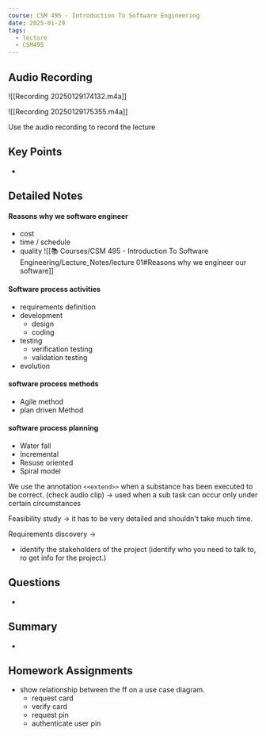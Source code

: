 ```yaml
---
course: CSM 495 - Introduction To Software Engineering
date: 2025-01-29
tags:
  - lecture
  - CSM495
---
```


## Audio Recording

![[Recording 20250129174132.m4a]]

![[Recording 20250129175355.m4a]]

Use the audio recording to record the lecture

## Key Points
- 

## Detailed Notes
#### Reasons why we software engineer 
- cost 
- time / schedule
- quality
![[📚 Courses/CSM 495 - Introduction To Software Engineering/Lecture_Notes/lecture 01#Reasons why we engineer our software]]

#### Software process activities
- requirements definition 
- development
	- design
	- coding
- testing
	- verification testing
	- validation testing
- evolution 
#### software process methods
- Agile method
- plan driven Method
#### software process planning
- Water fall
- Incremental
- Resuse oriented
- Spiral model

We use the annotation `<<extend>>` when a substance has been executed to be correct. (check audio clip) -> used when a sub task can occur only under certain circumstances 

Feasibility study -> it has to be very detailed and shouldn't take much time.

Requirements discovery ->
- identify the stakeholders of the project (identify who you need to talk to, ro get info for the project.)
## Questions
- 

## Summary
- 

## Homework Assignments
- show relationship between the ff on a use case diagram.
	- request card
	- verify card
	- request pin
	- authenticate user pin